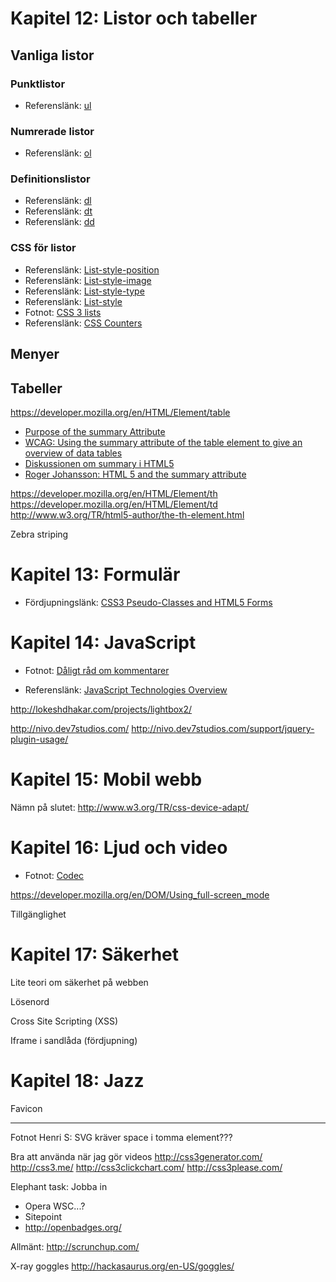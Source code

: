 # Kapitel 12: Listor och tabeller

## Vanliga listor

### Punktlistor ###

 * Referenslänk: [ul](https://developer.mozilla.org/en/HTML/Element/ul)
 
### Numrerade listor ###

 * Referenslänk: [ol](https://developer.mozilla.org/en/HTML/Element/ol)


### Definitionslistor ###

 * Referenslänk: [dl](https://developer.mozilla.org/en/HTML/Element/dl)
 * Referenslänk: [dt](https://developer.mozilla.org/en/HTML/Element/dt)
 * Referenslänk: [dd](https://developer.mozilla.org/en/HTML/Element/dd)
 
### CSS för listor ###

 * Referenslänk: [List-style-position](https://developer.mozilla.org/en/CSS/list-style-position)
 * Referenslänk: [List-style-image](https://developer.mozilla.org/en/CSS/list-style-image)
 * Referenslänk: [List-style-type](https://developer.mozilla.org/en/CSS/list-style-type)
 * Referenslänk: [List-style](https://developer.mozilla.org/en/CSS/list-style)
 * Fotnot: [CSS 3 lists](http://www.w3.org/TR/css3-lists/)
 * Referenslänk: [CSS Counters](https://developer.mozilla.org/en/CSS_Counters)

## Menyer

## Tabeller

https://developer.mozilla.org/en/HTML/Element/table

 * [Purpose of the summary Attribute](http://juicystudio.com/article/purpose-of-the-summary-attribute.php)
 * [WCAG: Using the summary attribute of the table element to give an overview of data tables](http://www.w3.org/TR/2008/NOTE-WCAG20-TECHS-20081211/H73)
 * [Diskussionen om summary i HTML5](http://wiki.whatwg.org/wiki/Table_Summary)
 * [Roger Johansson: HTML 5 and the summary attribute](http://www.456bereastreet.com/archive/200909/html_5_and_the_summary_attribute/)

https://developer.mozilla.org/en/HTML/Element/th
https://developer.mozilla.org/en/HTML/Element/td
http://www.w3.org/TR/html5-author/the-th-element.html

Zebra striping

# Kapitel 13: Formulär


 * Fördjupningslänk: [CSS3 Pseudo-Classes and HTML5 Forms ](http://html5doctor.com/css3-pseudo-classes-and-html5-forms/)

# Kapitel 14: JavaScript


 * Fotnot: [Dåligt råd om kommentarer](http://www.w3schools.com/js/js_howto.asp)
 
 * Referenslänk: [JavaScript Technologies Overview](https://developer.mozilla.org/en/JavaScript_technologies_overview)

http://lokeshdhakar.com/projects/lightbox2/

http://nivo.dev7studios.com/
http://nivo.dev7studios.com/support/jquery-plugin-usage/


# Kapitel 15: Mobil webb


Nämn på slutet: http://www.w3.org/TR/css-device-adapt/

# Kapitel 16: Ljud och video

 * Fotnot: [Codec](http://en.wikipedia.org/wiki/Codec)

 https://developer.mozilla.org/en/DOM/Using_full-screen_mode

Tillgänglighet


# Kapitel 17: Säkerhet

Lite teori om säkerhet på webben

Lösenord

Cross Site Scripting (XSS)

Iframe i sandlåda (fördjupning)

# Kapitel 18: Jazz

Favicon


-------------------------------------------------------------------------------


Fotnot Henri S: SVG kräver space i tomma element???


Bra att använda när jag gör videos
http://css3generator.com/
http://css3.me/
http://css3clickchart.com/
http://css3please.com/

Elephant task: Jobba in 
 * Opera WSC...?
 * Sitepoint
 * http://openbadges.org/


Allmänt:
http://scrunchup.com/


X-ray goggles
http://hackasaurus.org/en-US/goggles/
